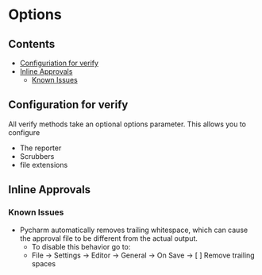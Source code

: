 # Options

<!-- toc -->

## Contents

- [Configuriation for verify](#configuriation-for-verify)
- [Inline Approvals](#inline-approvals)
  - [Known Issues](#known-issues)<!-- endToc -->

## Configuration for verify

All verify methods take an optional options parameter. This allows you to configure

- The reporter
- Scrubbers
- file extensions

## Inline Approvals

### Known Issues

- Pycharm automatically removes trailing whitespace, which can cause the approval file to be different from the actual output.
  - To disable this behavior go to:
  - File -> Settings -> Editor -> General -> On Save -> [ ] Remove trailing spaces

